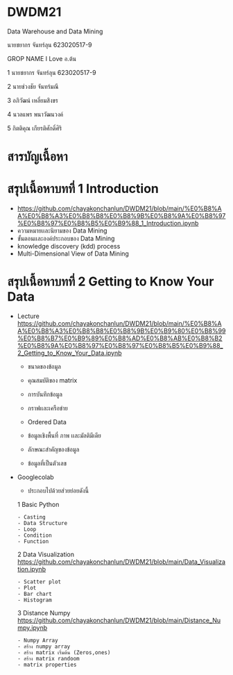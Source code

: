# DWDM21
Data Warehouse and Data Mining

นายชยากร จันทร์ลุน 623020517-9

GROP NAME I Love อ.ต้น

1 นายชยากร จันทร์ลุน 623020517-9

2 นายช่วงชัย จันทร์มณี

3 อภิวัฒน์ เหลี่ยมสิงขร

4 นวลแพร พนาวัฒนวงค์

5 กิตติคุณ เกียรติศักดิ์ศิริ

# สารบัญเนื้อหา

# สรุปเนื้อหาบทที่ 1 Introduction
- https://github.com/chayakonchanlun/DWDM21/blob/main/%E0%B8%AA%E0%B8%A3%E0%B8%B8%E0%B8%9B%E0%B8%9A%E0%B8%97%E0%B8%97%E0%B8%B5%E0%B9%88_1_Introduction.ipynb
- ความหมายเเละนิยามของ Data Mining
- ขั้นตอนเเละองค์ประกอบของ Data Mining
- knowledge discovery (kdd) process
- Multi-Dimensional View of Data Mining


# สรุปเนื้อหาบทที่ 2 Getting to Know Your Data
- Lecture
https://github.com/chayakonchanlun/DWDM21/blob/main/%E0%B8%AA%E0%B8%A3%E0%B8%B8%E0%B8%9B%E0%B9%80%E0%B8%99%E0%B8%B7%E0%B9%89%E0%B8%AD%E0%B8%AB%E0%B8%B2%E0%B8%9A%E0%B8%97%E0%B8%97%E0%B8%B5%E0%B9%88_2_Getting_to_Know_Your_Data.ipynb

    - ขนาดของข้อมูล
    
    - คุณสมบัติของ matrix
    
    - การบันทึกข้อมูล
    
    - กราฟเเละเครือข่าย
    
    - Ordered Data
    
    - ข้อมูลเชิงพื้นที่ ภาพ เเละมัลติมีเดีย
    
    - ลักษณะสำคัญของข้อมูล
    
    - ข้อมูลที่เป็นตัวเลข
    
- Googlecolab

    - ประกอบไปด้วยส่วยย่อยดังนี้ 


    1 Basic Python 
    
      - Casting
      - Data Structure
      - Loop
      - Condition
      - Function


     2 Data Visualization https://github.com/chayakonchanlun/DWDM21/blob/main/Data_Visualization.ipynb
     
      - Scatter plot
      - Plot
      - Bar chart
      - Histogram


     3 Distance Numpy https://github.com/chayakonchanlun/DWDM21/blob/main/Distance_Numpy.ipynb
     
      - Numpy Array
      - สร้าง numpy array
      - สร้าง matrix เริ่มต้น (Zeros,ones)
      - สร้าง matrix randoom
      - matrix properties

